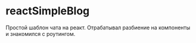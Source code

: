 # reactSimpleBlog

Простой шаблон чата на реакт. Отрабатывал разбиение на компоненты и знакомился с роутингом.
